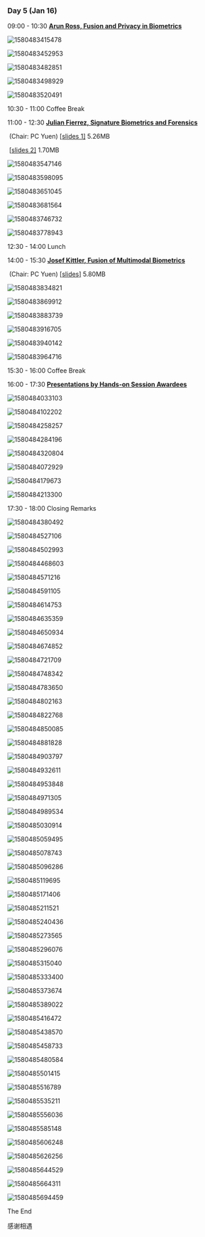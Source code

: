 ### **Day 5** (Jan 16)

09:00 - 10:30	[**Arun Ross, Fusion and Privacy in Biometrics**](https://www.comp.hkbu.edu.hk/wsb2020/lecturer_details.php?lect_id=8)


![1580483415478](https://github.com/ChurchChen/WSB-2020/blob/master/img/1580483415478.png)

![1580483452953](https://github.com/ChurchChen/WSB-2020/blob/master/img/1580483452953.png)

![1580483482851](https://github.com/ChurchChen/WSB-2020/blob/master/img/1580483482851.png)

![1580483498929](https://github.com/ChurchChen/WSB-2020/blob/master/img/1580483498929.png)

![1580483520491](https://github.com/ChurchChen/WSB-2020/blob/master/img/1580483520491.png)



10:30 - 11:00	Coffee Break

11:00 - 12:30	[**Julian Fierrez, Signature Biometrics and Forensics**](https://www.comp.hkbu.edu.hk/wsb2020/lecturer_details.php?lect_id=1)

​							(Chair: PC Yuen)								   [[slides 1\]](https://www.comp.hkbu.edu.hk/wsb2020/slides/Julian_Fierrez_1.pdf) 5.26MB 															

​																						   [[slides 2\]](https://www.comp.hkbu.edu.hk/wsb2020/slides/Julian_Fierrez_2.pdf) 1.70MB

![1580483547146](https://github.com/ChurchChen/WSB-2020/blob/master/img/1580483547146.png)

![1580483598095](https://github.com/ChurchChen/WSB-2020/blob/master/img/1580483598095.png)



![1580483651045](https://github.com/ChurchChen/WSB-2020/blob/master/img/1580483651045.png)

![1580483681564](https://github.com/ChurchChen/WSB-2020/blob/master/img/1580483681564.png)

![1580483746732](https://github.com/ChurchChen/WSB-2020/blob/master/img/1580483746732.png)

![1580483778943](https://github.com/ChurchChen/WSB-2020/blob/master/img/1580483778943.png)

12:30 - 14:00	Lunch

14:00 - 15:30	[**Josef Kittler, Fusion of Multimodal Biometrics**](https://www.comp.hkbu.edu.hk/wsb2020/lecturer_details.php?lect_id=3)

​							(Chair: PC Yuen)							  [[slides\]](https://www.comp.hkbu.edu.hk/wsb2020/slides/Josef_Kittler.pdf) 5.80MB

![1580483834821](https://github.com/ChurchChen/WSB-2020/blob/master/img/1580483834821.png)

![1580483869912](https://github.com/ChurchChen/WSB-2020/blob/master/img/1580483869912.png)

![1580483883739](https://github.com/ChurchChen/WSB-2020/blob/master/img/1580483883739.png)

![1580483916705](https://github.com/ChurchChen/WSB-2020/blob/master/img/1580483916705.png)

![1580483940142](https://github.com/ChurchChen/WSB-2020/blob/master/img/1580483940142.png)

![1580483964716](https://github.com/ChurchChen/WSB-2020/blob/master/img/1580483964716.png)



15:30 - 16:00	Coffee Break

16:00 - 17:30	[**Presentations by Hands-on Session Awardees**](https://www.comp.hkbu.edu.hk/wsb2020/hands_on.php)

![1580484033103](https://github.com/ChurchChen/WSB-2020/blob/master/img/1580484033103.png)

![1580484102202](https://github.com/ChurchChen/WSB-2020/blob/master/img/1580484102202.png)

![1580484258257](https://github.com/ChurchChen/WSB-2020/blob/master/img/1580484258257.png)

![1580484284196](https://github.com/ChurchChen/WSB-2020/blob/master/img/1580484284196.png)

![1580484320804](https://github.com/ChurchChen/WSB-2020/blob/master/img/1580484320804.png)

![1580484072929](https://github.com/ChurchChen/WSB-2020/blob/master/img/1580484072929.png)

![1580484179673](https://github.com/ChurchChen/WSB-2020/blob/master/img/1580484179673.png)

![1580484213300](https://github.com/ChurchChen/WSB-2020/blob/master/img/1580484213300.png)



17:30 - 18:00	Closing Remarks

![1580484380492](https://github.com/ChurchChen/WSB-2020/blob/master/img/1580484380492.png)

![1580484527106](https://github.com/ChurchChen/WSB-2020/blob/master/img/1580484527106.png)

![1580484502993](https://github.com/ChurchChen/WSB-2020/blob/master/img/1580484502993.png)

![1580484468603](https://github.com/ChurchChen/WSB-2020/blob/master/img/1580484468603.png)

![1580484571216](https://github.com/ChurchChen/WSB-2020/blob/master/img/1580484571216.png)

![1580484591105](https://github.com/ChurchChen/WSB-2020/blob/master/img/1580484591105.png)

![1580484614753](https://github.com/ChurchChen/WSB-2020/blob/master/img/1580484614753.png)

![1580484635359](https://github.com/ChurchChen/WSB-2020/blob/master/img/1580484635359.png)

![1580484650934](https://github.com/ChurchChen/WSB-2020/blob/master/img/1580484650934.png)

![1580484674852](https://github.com/ChurchChen/WSB-2020/blob/master/img/1580484674852.png)

![1580484721709](https://github.com/ChurchChen/WSB-2020/blob/master/img/1580484721709.png)

![1580484748342](https://github.com/ChurchChen/WSB-2020/blob/master/img/1580484748342.png)

![1580484783650](https://github.com/ChurchChen/WSB-2020/blob/master/img/1580484783650.png)

![1580484802163](https://github.com/ChurchChen/WSB-2020/blob/master/img/1580484802163.png)

![1580484822768](https://github.com/ChurchChen/WSB-2020/blob/master/img/1580484822768.png)

![1580484850085](https://github.com/ChurchChen/WSB-2020/blob/master/img/1580484850085.png)

![1580484881828](https://github.com/ChurchChen/WSB-2020/blob/master/img/1580484881828.png)

![1580484903797](https://github.com/ChurchChen/WSB-2020/blob/master/img/1580484903797.png)

![1580484932611](https://github.com/ChurchChen/WSB-2020/blob/master/img/1580484932611.png)

![1580484953848](https://github.com/ChurchChen/WSB-2020/blob/master/img/1580484953848.png)

![1580484971305](https://github.com/ChurchChen/WSB-2020/blob/master/img/1580484971305.png)

![1580484989534](https://github.com/ChurchChen/WSB-2020/blob/master/img/1580484989534.png)

![1580485030914](https://github.com/ChurchChen/WSB-2020/blob/master/img/1580485030914.png)

![1580485059495](https://github.com/ChurchChen/WSB-2020/blob/master/img/1580485059495.png)

![1580485078743](https://github.com/ChurchChen/WSB-2020/blob/master/img/1580485078743.png)

![1580485096286](https://github.com/ChurchChen/WSB-2020/blob/master/img/1580485096286.png)

![1580485119695](https://github.com/ChurchChen/WSB-2020/blob/master/img/1580485119695.png)

![1580485171406](https://github.com/ChurchChen/WSB-2020/blob/master/img/1580485171406.png)

![1580485211521](https://github.com/ChurchChen/WSB-2020/blob/master/img/1580485211521.png)

![1580485240436](https://github.com/ChurchChen/WSB-2020/blob/master/img/1580485240436.png)

![1580485273565](https://github.com/ChurchChen/WSB-2020/blob/master/img/1580485273565.png)

![1580485296076](https://github.com/ChurchChen/WSB-2020/blob/master/img/1580485296076.png)

![1580485315040](https://github.com/ChurchChen/WSB-2020/blob/master/img/1580485315040.png)

![1580485333400](https://github.com/ChurchChen/WSB-2020/blob/master/img/1580485333400.png)

![1580485373674](https://github.com/ChurchChen/WSB-2020/blob/master/img/1580485373674.png)

![1580485389022](https://github.com/ChurchChen/WSB-2020/blob/master/img/1580485389022.png)

![1580485416472](https://github.com/ChurchChen/WSB-2020/blob/master/img/1580485416472.png)

![1580485438570](https://github.com/ChurchChen/WSB-2020/blob/master/img/1580485438570.png)

![1580485458733](https://github.com/ChurchChen/WSB-2020/blob/master/img/1580485458733.png)

![1580485480584](https://github.com/ChurchChen/WSB-2020/blob/master/img/1580485480584.png)

![1580485501415](https://github.com/ChurchChen/WSB-2020/blob/master/img/1580485501415.png)

![1580485516789](https://github.com/ChurchChen/WSB-2020/blob/master/img/1580485516789.png)

![1580485535211](https://github.com/ChurchChen/WSB-2020/blob/master/img/1580485535211.png)

![1580485556036](https://github.com/ChurchChen/WSB-2020/blob/master/img/1580485556036.png)

![1580485585148](https://github.com/ChurchChen/WSB-2020/blob/master/img/1580485585148.png)

![1580485606248](https://github.com/ChurchChen/WSB-2020/blob/master/img/1580485606248.png)

![1580485626256](https://github.com/ChurchChen/WSB-2020/blob/master/img/1580485626256.png)

![1580485644529](https://github.com/ChurchChen/WSB-2020/blob/master/img/1580485644529.png)

![1580485664311](https://github.com/ChurchChen/WSB-2020/blob/master/img/1580485664311.png)

![1580485694459](https://github.com/ChurchChen/WSB-2020/blob/master/img/1580485694459.png)



The End

感谢相遇
